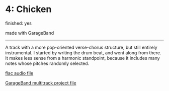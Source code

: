 # 4: Chicken

finished: yes

made with GarageBand

---
A track with a more pop-oriented verse-chorus structure, but still entirely instrumental. I started by writing the drum beat, and went along from there. It makes less sense from a harmonic standpoint, because it includes many notes whose pitches randomly selected.

[flac audio file](files/chicken.flac)

[GarageBand multitrack project file](files/chicken.band)

